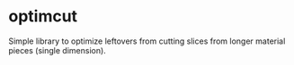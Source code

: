 # optimcut
Simple library to optimize leftovers from cutting slices from longer material pieces (single dimension).
